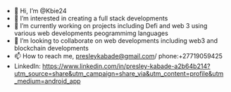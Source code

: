 - 👋 Hi, I’m @Kbie24
- 👀 I’m interested in creating a full stack developments 
- 🌱 I’m currently working on projects including Defi and web 3 using various web developments peogrammimg languages
- 💞️ I’m looking to collaborate on web developments including web3 and blockchain developments
- 📫 How to reach me, presleykabade@gmail.com/ phone:+27719059425
- LinkedIn: https://www.linkedin.com/in/presley-kabade-a2b64b214?utm_source=share&utm_campaign=share_via&utm_content=profile&utm_medium=android_app

<!---
Kbie24/Kbie24 is a ✨ special ✨ repository because its `README.md` (this file) appears on your GitHub profile.
You can click the Preview link to take a look at your changes.
--->
